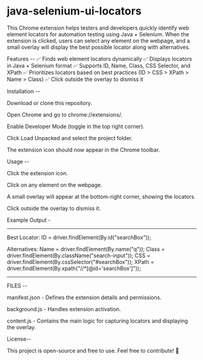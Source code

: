 # java-selenium-ui-locators
This Chrome extension helps testers and developers quickly identify web element locators for automation testing using Java + Selenium. When the extension is clicked, users can select any element on the webpage, and a small overlay will display the best possible locator along with alternatives.

Features --
✅ Finds web element locators dynamically
✅ Displays locators in Java + Selenium format
✅ Supports ID, Name, Class, CSS Selector, and XPath
✅ Prioritizes locators based on best practices (ID > CSS > XPath > Name > Class)
✅ Click outside the overlay to dismiss it

Installation --

Download or clone this repository.

Open Chrome and go to chrome://extensions/.

Enable Developer Mode (toggle in the top right corner).

Click Load Unpacked and select the project folder.

The extension icon should now appear in the Chrome toolbar.

Usage --

Click the extension icon.

Click on any element on the webpage.

A small overlay will appear at the bottom-right corner, showing the locators.

Click outside the overlay to dismiss it.

Example Output - 
****************************************************************
Best Locator:
ID = driver.findElement(By.id("searchBox"));

Alternatives:
Name = driver.findElement(By.name("q"));
Class = driver.findElement(By.className("search-input"));
CSS = driver.findElement(By.cssSelector("#searchBox"));
XPath = driver.findElement(By.xpath("//*[@id='searchBox']"));

*******************************************************************
FILES --

manifest.json - Defines the extension details and permissions.

background.js - Handles extension activation.

content.js - Contains the main logic for capturing locators and displaying the overlay.

License--

This project is open-source and free to use. Feel free to contribute! 🎉
